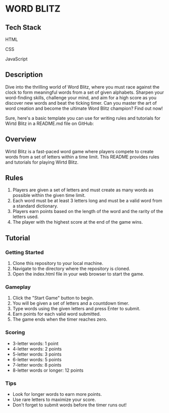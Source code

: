 
<h1>WORD BLITZ</h1>
<h2>Tech Stack</h2>

HTML

CSS

JavaScript
<h2>Description</h2>
Dive into the thrilling world of Word Blitz, where you must race against the clock to form meaningful words from a set of given alphabets. Sharpen your word-finding skills, challenge your mind, and aim for a high score as you discover new words and beat the ticking timer. Can you master the art of word creation and become the ultimate Word Blitz champion? Find out now!

Sure, here's a basic template you can use for writing rules and tutorials for Wirtd Blitz in a README.md file on GitHub:



## Overview
Wirtd Blitz is a fast-paced word game where players compete to create words from a set of letters within a time limit. This README provides rules and tutorials for playing Wirtd Blitz.

## Rules
1. Players are given a set of letters and must create as many words as possible within the given time limit.
2. Each word must be at least 3 letters long and must be a valid word from a standard dictionary.
3. Players earn points based on the length of the word and the rarity of the letters used.
4. The player with the highest score at the end of the game wins.

## Tutorial

### Getting Started
1. Clone this repository to your local machine.
2. Navigate to the directory where the repository is cloned.
3. Open the index.html file in your web browser to start the game.

### Gameplay
1. Click the "Start Game" button to begin.
2. You will be given a set of letters and a countdown timer.
3. Type words using the given letters and press Enter to submit.
4. Earn points for each valid word submitted.
5. The game ends when the timer reaches zero.

### Scoring
- 3-letter words: 1 point
- 4-letter words: 2 points
- 5-letter words: 3 points
- 6-letter words: 5 points
- 7-letter words: 8 points
- 8-letter words or longer: 12 points

### Tips
- Look for longer words to earn more points.
- Use rare letters to maximize your score.
- Don't forget to submit words before the timer runs out!
